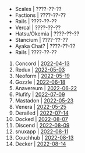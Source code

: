 + Scales         | ????-??-??
+ Factions       | ????-??-??
+ Rails          | ????-??-??
+ Vercal         | ????-??-??
+ Hatsu/Okemia   | ????-??-??
+ Stancium       | ????-??-??
+ Ayaka Chat?    | ????-??-??
+ Rails          | ????-??-??
1. Concord       | [2022-04-13](https://canary.discord.com/channels/881118111967883295/881118112492191796/963795519711367168)
2. Redux         | [2022-05-03](https://canary.discord.com/channels/881118111967883295/969836504128036864/970955845695324190)
3. Neoform       | [2022-05-19](https://canary.discord.com/channels/881118111967883295/969836504128036864/976866951693488168)
4. Gozzle        | [2022-06-18](https://canary.discord.com/channels/962194292296802334/962194292296802337/987741307214630982)
5. Anavereum     | [2022-06-22](https://canary.discord.com/channels/881118111967883295/969836504128036864/989019044403368027)
6. Plufify       | [2022-07-09](https://canary.discord.com/channels/881118111967883295/969836504128036864/995257991018332250)
7. Mastadon      | [2022-05-23](https://canary.discord.com/channels/881118111967883295/881118112492191796/978299567256797234)
8. Venera        | [2022-05-25](https://canary.discord.com/channels/962194292296802334/962194292296802337/979015020316868669)
9. Derailed      | [2022-07-14](https://canary.discord.com/channels/881118111967883295/969836504128036864/997095149429592154)
10. Docked       | [2022-08-07](https://canary.discord.com/channels/881118111967883295/881118112492191796/1005799500956323861)
11. Discend      | [2022-08-09](https://canary.discord.com/channels/962194292296802334/988243874201862144/1006538875981799484)
12. snuxapp      | [2022-08-11](https://canary.discord.com/channels/962194292296802334/988243874201862144/1007175454622490705)
13. Couchhub     | [2022-08-13](https://github.com/deckerapp/decker-api/commit/ec2e9e191c3f599d1c4fbd8e8736be458967c487)
14. Decker       | [2022-08-14](https://canary.discord.com/channels/881118111967883295/881118112492191796/1008365526726226060)
